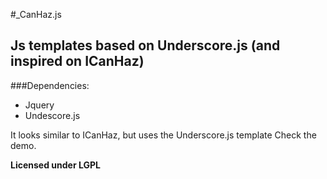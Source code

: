 #_CanHaz.js
## Js templates based on Underscore.js (and inspired on ICanHaz)

###Dependencies:
* Jquery
* Undescore.js

It looks similar to ICanHaz, but uses the Underscore.js template
Check the demo.

__Licensed under LGPL__
